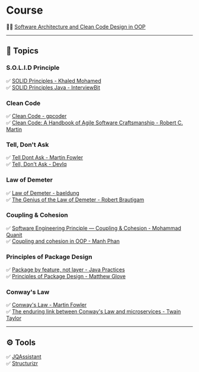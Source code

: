 <h1>Course</h1>
<p>
  👨‍💻 <a href="https://www.udemy.com/course/software-architecture-learnit/?ranMID=39197&ranEAID=SAyYsTvLiGQ&ranSiteID=SAyYsTvLiGQ-rwB83PLBf1PNESxcVAeoSg&utm_source=aff-campaign&utm_medium=udemyads&LSNPUBID=SAyYsTvLiGQ&couponCode=ST2MT43024">Software Architecture and Clean Code Design in OOP</a><br>
</p>

---

<h2>📖 Topics</h2>

<h3> S.O.L.I.D Principle </h3>
<p>
  ✅ <a href="https://khaled-hamam.gitbook.io/design-patterns-explained/solid-principles">SOLID Principles - Khaled Mohamed</a><br>
  ✅ <a href="https://www.interviewbit.com/blog/solid-principles-java/">SOLID Principles Java - InterviewBit</a><br>
</p>

<h3> Clean Code </h3>
<p>
  ✅ <a href="https://gpcoder.gitbook.io/clean-code">Clean Code - gpcoder</a><br>
  ✅ <a href="https://www.google.com.br/books/edition/Clean_Code/_i6bDeoCQzsC?hl=en&gbpv=1&dq=clean+code+java&printsec=frontcover">Clean Code: A Handbook of Agile Software Craftsmanship - Robert C. Martin</a><br>
</p>

<h3> Tell, Don't Ask </h3>
<p>
  ✅ <a href="https://martinfowler.com/bliki/TellDontAsk.html">Tell Dont Ask - Martin Fowler</a><br>
  ✅ <a href="https://deviq.com/principles/tell-dont-ask">Tell, Don't Ask - DevIq</a><br>
</p>
  
<h3> Law of Demeter </h3>
<p>
  ✅ <a href="https://www.baeldung.com/java-demeter-law#:~:text=The%20Law%20of%20Demeter%20is,interact%20with%20its%20immediate%20dependencies.">Law of Demeter - baeldung</a><br>
  ✅ <a href="https://dzone.com/articles/the-genius-of-the-law-of-demeter">The Genius of the Law of Demeter - Robert Brautigam</a><br>
</p>

<h3> Coupling & Cohesion </h3>
<p>
  ✅ <a href="https://medium.com/@mquanit/software-engineering-principle-coupling-cohesion-9183ab9d95b#:~:text=Coupling%3A%20in%20software%20engineering%20is,strongly%20dependent%20on%20each%20other.">Software Engineering Principle — Coupling & Cohesion - Mohammad Quanit</a><br>
  ✅ <a href="https://ducmanhphan.github.io/2019-03-23-Coupling-and-Cohension-in-OOP/">Coupling and cohesion in OOP - Manh Phan</a><br>
</p>

<h3> Principles of Package Design </h3>
<p>
  ✅ <a href="http://www.javapractices.com/topic/TopicAction.do?Id=205">Package by feature, not layer - Java Practices</a><br>
  ✅ <a href="https://medium.com/@mglover/principles-of-package-design-19cdb18ea35d">Principles of Package Design - Matthew Glove</a><br>
</p>
  
<h3> Conway's Law </h3>
<p>
  ✅ <a href="https://martinfowler.com/bliki/ConwaysLaw.html">Conway's Law - Martin Fowler</a><br>
  ✅ <a href="https://www.techtarget.com/searchapparchitecture/tip/The-enduring-link-between-Conways-Law-and-microservices">The enduring link between Conway's Law and microservices - Twain Taylor</a><br>
</p>

---

<h2> ⚙️ Tools </h2>
<p>
  ✅ <a href="https://jqassistant.github.io/jqassistant/doc/1.8.0/">JQAssistant</a><br>
  ✅ <a href="https://structurizr.com/">Structurizr</a>
</p>
